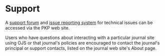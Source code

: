 # Support


A [support forum](http://forum.pkp.sfu.ca/) and [issue reporting system](https://github.com/pkp/pkp-lib/#issues) for technical issues can be accessed via the PKP web site.

Users who have questions about interacting with a particular journal site using OJS or that journal's policies are encouraged to contact the journal's principal or support contacts, listed on the journal web site's About page.